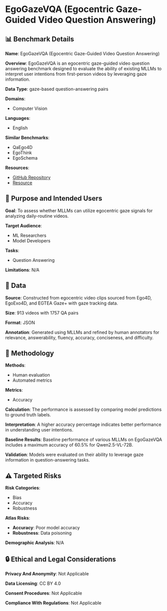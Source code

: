 # EgoGazeVQA (Egocentric Gaze-Guided Video Question Answering)

## 📊 Benchmark Details

**Name**: EgoGazeVQA (Egocentric Gaze-Guided Video Question Answering)

**Overview**: EgoGazeVQA is an egocentric gaze-guided video question answering benchmark designed to evaluate the ability of existing MLLMs to interpret user intentions from first-person videos by leveraging gaze information.

**Data Type**: gaze-based question-answering pairs

**Domains**:
- Computer Vision

**Languages**:
- English

**Similar Benchmarks**:
- QaEgo4D
- EgoThink
- EgoSchema

**Resources**:
- [GitHub Repository](https://github.com/anonyupload/EgoGazeVQA)
- [Resource](https://huggingface.co/datasets/anonupload/EgoGazeVQA-91-nips25)

## 🎯 Purpose and Intended Users

**Goal**: To assess whether MLLMs can utilize egocentric gaze signals for analyzing daily-routine videos.

**Target Audience**:
- ML Researchers
- Model Developers

**Tasks**:
- Question Answering

**Limitations**: N/A

## 💾 Data

**Source**: Constructed from egocentric video clips sourced from Ego4D, EgoExo4D, and EGTEA Gaze+ with gaze tracking data.

**Size**: 913 videos with 1757 QA pairs

**Format**: JSON

**Annotation**: Generated using MLLMs and refined by human annotators for relevance, answerability, fluency, accuracy, conciseness, and difficulty.

## 🔬 Methodology

**Methods**:
- Human evaluation
- Automated metrics

**Metrics**:
- Accuracy

**Calculation**: The performance is assessed by comparing model predictions to ground truth labels.

**Interpretation**: A higher accuracy percentage indicates better performance in understanding user intentions.

**Baseline Results**: Baseline performance of various MLLMs on EgoGazeVQA includes a maximum accuracy of 60.5% for Qwen2.5-VL-72B.

**Validation**: Models were evaluated on their ability to leverage gaze information in question-answering tasks.

## ⚠️ Targeted Risks

**Risk Categories**:
- Bias
- Accuracy
- Robustness

**Atlas Risks**:
- **Accuracy**: Poor model accuracy
- **Robustness**: Data poisoning

**Demographic Analysis**: N/A

## 🔒 Ethical and Legal Considerations

**Privacy And Anonymity**: Not Applicable

**Data Licensing**: CC BY 4.0

**Consent Procedures**: Not Applicable

**Compliance With Regulations**: Not Applicable
